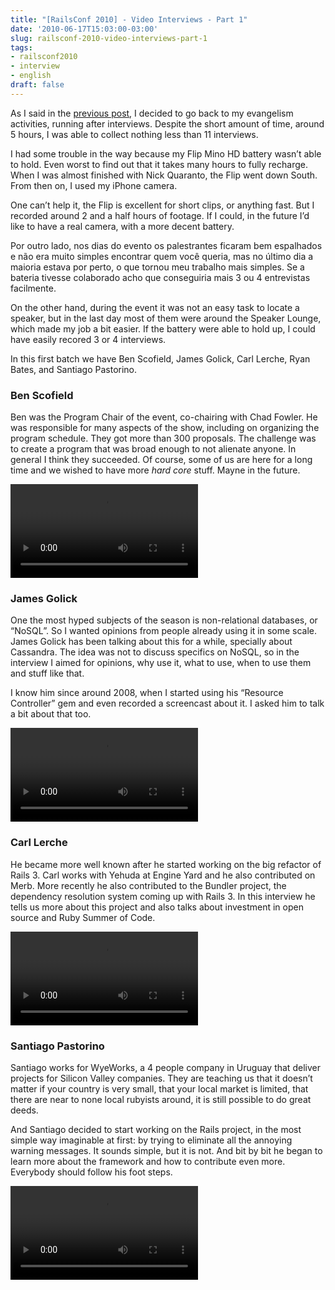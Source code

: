 ```yaml
---
title: "[RailsConf 2010] - Video Interviews - Part 1"
date: '2010-06-17T15:03:00-03:00'
slug: railsconf-2010-video-interviews-part-1
tags:
- railsconf2010
- interview
- english
draft: false
---
```


As I said in the [previous post](/2010/06/17/railsconf-2010-viagem-e-evento), I decided to go back to my evangelism activities, running after interviews. Despite the short amount of time, around 5 hours, I was able to collect nothing less than 11 interviews.

I had some trouble in the way because my Flip Mino HD battery wasn’t able to hold. Even worst to find out that it takes many hours to fully recharge. When I was almost finished with Nick Quaranto, the Flip went down South. From then on, I used my iPhone camera.

One can’t help it, the Flip is excellent for short clips, or anything fast. But I recorded around 2 and a half hours of footage. If I could, in the future I’d like to have a real camera, with a more decent battery.

Por outro lado, nos dias do evento os palestrantes ficaram bem espalhados e não era muito simples encontrar quem você queria, mas no último dia a maioria estava por perto, o que tornou meu trabalho mais simples. Se a bateria tivesse colaborado acho que conseguiria mais 3 ou 4 entrevistas facilmente.

On the other hand, during the event it was not an easy task to locate a speaker, but in the last day most of them were around the Speaker Lounge, which made my job a bit easier. If the battery were able to hold up, I could have easily recored 3 or 4 interviews.

In this first batch we have Ben Scofield, James Golick, Carl Lerche, Ryan Bates, and Santiago Pastorino.


### Ben Scofield

Ben was the Program Chair of the event, co-chairing with Chad Fowler. He was responsible for many aspects of the show, including on organizing the program schedule. They got more than 300 proposals. The challenge was to create a program that was broad enough to not alienate anyone. In general I think they succeeded. Of course, some of us are here for a long time and we wished to have more _hard core_ stuff. Mayne in the future.

<video controls>
<source src="https://s3.us-east-2.amazonaws.com/blip.tv/Akitaonrails-RailsConf2010BenScofield277.m4v.mp4">
Your browser does not support the video tag. [Direct Link](https://s3.us-east-2.amazonaws.com/blip.tv/Akitaonrails-RailsConf2010BenScofield277.m4v.mp4)
</source></video>

### James Golick

One the most hyped subjects of the season is non-relational databases, or “NoSQL”. So I wanted opinions from people already using it in some scale. James Golick has been talking about this for a while, specially about Cassandra. The idea was not to discuss specifics on NoSQL, so in the interview I aimed for opinions, why use it, what to use, when to use them and stuff like that.

I know him since around 2008, when I started using his “Resource Controller” gem and even recorded a screencast about it. I asked him to talk a bit about that too.

<video controls>
<source src="https://s3.us-east-2.amazonaws.com/blip.tv/Akitaonrails-RailsConf2010JamesGolick616.m4v.mp4">
Your browser does not support the video tag. [Direct Link](https://s3.us-east-2.amazonaws.com/blip.tv/Akitaonrails-RailsConf2010JamesGolick616.m4v.mp4)
</source></video>

### Carl Lerche

He became more well known after he started working on the big refactor of Rails 3. Carl works with Yehuda at Engine Yard and he also contributed on Merb. More recently he also contributed to the Bundler project, the dependency resolution system coming up with Rails 3. In this interview he tells us more about this project and also talks about investment in open source and Ruby Summer of Code.

<video controls>
<source src="https://s3.us-east-2.amazonaws.com/blip.tv/Akitaonrails-RailsConf2010CarlLerche444.mp4">
Your browser does not support the video tag. [Direct Link](https://s3.us-east-2.amazonaws.com/blip.tv/Akitaonrails-RailsConf2010CarlLerche444.mp4)
</source></video>

### Santiago Pastorino

Santiago works for WyeWorks, a 4 people company in Uruguay that deliver projects for Silicon Valley companies. They are teaching us that it doesn’t matter if your country is very small, that your local market is limited, that there are near to none local rubyists around, it is still possible to do great deeds.

And Santiago decided to start working on the Rails project, in the most simple way imaginable at first: by trying to eliminate all the annoying warning messages. It sounds simple, but it is not. And bit by bit he began to learn more about the framework and how to contribute even more. Everybody should follow his foot steps.

<video controls>
<source src="https://s3.us-east-2.amazonaws.com/blip.tv/Akitaonrails-RailsConf2010SantiagoPastorino331.mp4">
Your browser does not support the video tag. [Direct Link](https://s3.us-east-2.amazonaws.com/blip.tv/Akitaonrails-RailsConf2010SantiagoPastorino331.mp4)
</source></video>
